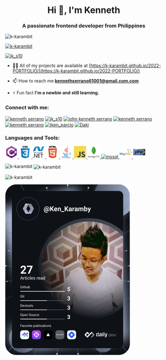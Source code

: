 <h1 align="center">Hi 👋, I'm Kenneth</h1>
<h3 align="center">A passionate frontend developer from Philippines</h3>

<p align="left"> <img src="https://komarev.com/ghpvc/?username=k-karambit&label=Profile%20views&color=0e75b6&style=flat" alt="k-karambit" /> </p>

<p align="left" gap="1em"> <a href="https://github.com/ryo-ma/github-profile-trophy"><img src="https://github-profile-trophy.vercel.app/?username=k-karambit" alt="k-karambit" /></a> </p>

<p align="left"> <a href="https://twitter.com/jk_s10" target="blank"><img src="https://img.shields.io/twitter/follow/jk_s10?logo=twitter&style=for-the-badge" alt="jk_s10" /></a> </p>

- 👨‍💻 All of my projects are available at [https://k-karambit.github.io/2022-PORTFOLIO/](https://k-karambit.github.io/2022-PORTFOLIO/)

- 📫 How to reach me **kennethserrano61001@gmail.com.com**

- ⚡ Fun fact **I'm a newbie and still learning.**

<h3 align="left">Connect with me:</h3>
<p align="left">
<a href="https://codepen.io/kenneth serrano" target="blank"><img align="center" src="https://raw.githubusercontent.com/rahuldkjain/github-profile-readme-generator/master/src/images/icons/Social/codepen.svg" alt="kenneth serrano" height="30" width="40" /></a>
<a href="https://twitter.com/jk_s10" target="blank"><img align="center" src="https://raw.githubusercontent.com/rahuldkjain/github-profile-readme-generator/master/src/images/icons/Social/twitter.svg" alt="jk_s10" height="30" width="40" /></a>
<a href="https://linkedin.com/in/john kenneth serrano" target="blank"><img align="center" src="https://raw.githubusercontent.com/rahuldkjain/github-profile-readme-generator/master/src/images/icons/Social/linked-in-alt.svg" alt="john kenneth serrano" height="30" width="40" /></a>
<a href="https://stackoverflow.com/users/kenneth serrano" target="blank"><img align="center" src="https://raw.githubusercontent.com/rahuldkjain/github-profile-readme-generator/master/src/images/icons/Social/stack-overflow.svg" alt="kenneth serrano" height="30" width="40" /></a>
<a href="https://fb.com/kenneth serrano" target="blank"><img align="center" src="https://raw.githubusercontent.com/rahuldkjain/github-profile-readme-generator/master/src/images/icons/Social/facebook.svg" alt="kenneth serrano" height="30" width="40" /></a>
<a href="https://instagram.com/jken_parcio" target="blank"><img align="center" src="https://raw.githubusercontent.com/rahuldkjain/github-profile-readme-generator/master/src/images/icons/Social/instagram.svg" alt="jken_parcio" height="30" width="40" /></a>
<a href="https://discord.gg/Daki" target="blank"><img align="center" src="https://raw.githubusercontent.com/rahuldkjain/github-profile-readme-generator/master/src/images/icons/Social/discord.svg" alt="Daki" height="30" width="40" /></a>
</p>

<h3 align="left">Languages and Tools:</h3>
<p align="left"> <a href="https://www.w3schools.com/cs/" target="_blank" rel="noreferrer"> <img src="https://raw.githubusercontent.com/devicons/devicon/master/icons/csharp/csharp-original.svg" alt="csharp" width="40" height="40"/> </a> <a href="https://www.w3schools.com/css/" target="_blank" rel="noreferrer"> <img src="https://raw.githubusercontent.com/devicons/devicon/master/icons/css3/css3-original-wordmark.svg" alt="css3" width="40" height="40"/> </a> <a href="https://dotnet.microsoft.com/" target="_blank" rel="noreferrer"> <img src="https://raw.githubusercontent.com/devicons/devicon/master/icons/dot-net/dot-net-original-wordmark.svg" alt="dotnet" width="40" height="40"/> </a> <a href="https://www.w3.org/html/" target="_blank" rel="noreferrer"> <img src="https://raw.githubusercontent.com/devicons/devicon/master/icons/html5/html5-original-wordmark.svg" alt="html5" width="40" height="40"/> </a> <a href="https://www.java.com" target="_blank" rel="noreferrer"> <img src="https://raw.githubusercontent.com/devicons/devicon/master/icons/java/java-original.svg" alt="java" width="40" height="40"/> </a> <a href="https://developer.mozilla.org/en-US/docs/Web/JavaScript" target="_blank" rel="noreferrer"> <img src="https://raw.githubusercontent.com/devicons/devicon/master/icons/javascript/javascript-original.svg" alt="javascript" width="40" height="40"/> </a> <a href="https://www.mongodb.com/" target="_blank" rel="noreferrer"> <img src="https://raw.githubusercontent.com/devicons/devicon/master/icons/mongodb/mongodb-original-wordmark.svg" alt="mongodb" width="40" height="40"/> </a> <a href="https://www.microsoft.com/en-us/sql-server" target="_blank" rel="noreferrer"> <img src="https://www.svgrepo.com/show/303229/microsoft-sql-server-logo.svg" alt="mssql" width="40" height="40"/> </a> <a href="https://www.mysql.com/" target="_blank" rel="noreferrer"> <img src="https://raw.githubusercontent.com/devicons/devicon/master/icons/mysql/mysql-original-wordmark.svg" alt="mysql" width="40" height="40"/> </a> <a href="https://www.php.net" target="_blank" rel="noreferrer"> <img src="https://raw.githubusercontent.com/devicons/devicon/master/icons/php/php-original.svg" alt="php" width="40" height="40"/> </a> </p>

<p><img align="left" src="https://github-readme-stats.vercel.app/api/top-langs?username=k-karambit&show_icons=true&locale=en&layout=compact" alt="k-karambit" /></p>

<p>&nbsp;<img align="center" src="https://github-readme-stats.vercel.app/api?username=k-karambit&show_icons=true&locale=en" alt="k-karambit" /></p>

<p><img align="center" src="https://github-readme-streak-stats.herokuapp.com/?user=k-karambit&" alt="k-karambit" /></p>

<a href="https://app.daily.dev/Ken_Karamby"><img src="https://github.com/K-Karambit/K-Karambit/blob/main/devcard.svg" width="400" alt="Ken_Karamby Dev Card"/></a>

<!---
K-Karambit/K-Karambit is a ✨ special ✨ repository because its `README.md` (this file) appears on your GitHub profile.
You can click the Preview link to take a look at your changes.
--->
